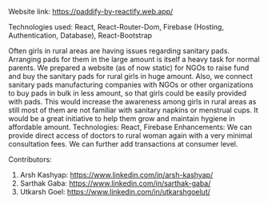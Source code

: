 Website link: https://paddify-by-reactify.web.app/

Technologies used: React, React-Router-Dom, Firebase (Hosting, Authentication, Database), React-Bootstrap

Often girls in rural areas are having issues regarding sanitary pads. Arranging pads for them in the large amount is itself a heavy task for normal parents. We prepared a website (as of now static) for NGOs to raise fund and buy the sanitary pads for rural girls in huge amount. Also, we connect sanitary pads manufacturing companies with NGOs or other organizations to buy pads in bulk in less amount, so that girls could be easily provided with pads. This would increase the awareness among girls in rural areas as still most of them are not familiar with sanitary napkins or menstrual cups. It would be a great initiative to help them grow and maintain hygiene in affordable amount.
Technologies: React, Firebase
Enhancements: We can provide direct access of doctors to rural woman again with a very minimal consultation fees. We can further add transactions at consumer level.

Contributors:
1) Arsh Kashyap: https://www.linkedin.com/in/arsh-kashyap/
2) Sarthak Gaba: https://www.linkedin.com/in/sarthak-gaba/
3) Utkarsh Goel: https://www.linkedin.com/in/utkarshgoelut/
